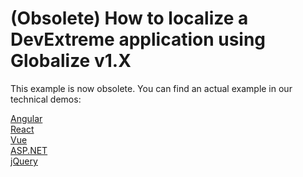 # (Obsolete) How to localize a DevExtreme application using Globalize v1.X

This example is now obsolete. You can find an actual example in our technical demos:

[Angular](https://js.devexpress.com/Demos/WidgetsGallery/Demo/Localization/UsingGlobalize/Angular/Light/)<br/>
[React](https://js.devexpress.com/Demos/WidgetsGallery/Demo/Localization/UsingGlobalize/React/Light/)<br/>
[Vue](https://js.devexpress.com/Demos/WidgetsGallery/Demo/Localization/UsingGlobalize/Vue/Light/)<br/>
[ASP.NET](https://js.devexpress.com/Demos/WidgetsGallery/Demo/Localization/UsingGlobalize/NetCore/Light/)<br/>
[jQuery](https://js.devexpress.com/Demos/WidgetsGallery/Demo/Localization/UsingGlobalize/jQuery/Light/)<br/>
